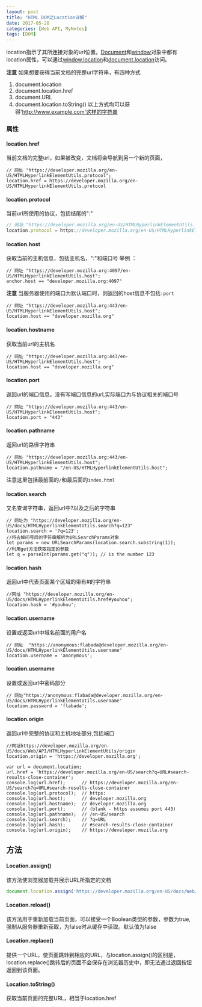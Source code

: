 ```yaml
---
layout: post
title: "HTML DOM之Location详解"
date: 2017-05-20
categories: [Web API, MyNotes]
tags: [DOM]
---
```

location指示了其所连接对象的url位置。[Document](https://developer.mozilla.org/en-US/docs/Web/API/Document)和[window](https://developer.mozilla.org/en-US/docs/Web/API/Window)对象中都有location属性，可以通过[window.location](https://developer.mozilla.org/en-US/docs/Web/API/Window/location)和[document.location](https://developer.mozilla.org/en-US/docs/Web/API/Document/location)访问。
<!-- more -->
**注意** 如果想要获得当前文档的完整url字符串，有四种方式
 1. document.location
 2. document.location.href
 3. document.URL
 4. document.location.toString()
以上方式均可以获得'http://www.example.com'这样的字符串

### 属性
#### location.href
  当前文档的完整url，如果被改变，文档将会导航到另一个新的页面，
  ```
  // 网址 "https://developer.mozilla.org/en-US/HTMLHyperlinkElementUtils.protocol";
  location.href = https://developer.mozilla.org/en-US/HTMLHyperlinkElementUtils.protocol
  ```
#### location.protocol
  当前url所使用的协议，包括结尾的":"
  ```js
  // 网址 "https://developer.mozilla.org/en-US/HTMLHyperlinkElementUtils.protocol";
  location.protocol = https://developer.mozilla.org/en-US/HTMLHyperlinkElementUtils.protocol
  ```
#### location.host
  获取当前的主机信息，包括主机名，":"和端口号
  举例 ：
  ```
  // 网址 "https://developer.mozilla.org:4097/en-US/HTMLHyperlinkElementUtils.host";
  anchor.host == "developer.mozilla.org:4097"
  ```
  **注意** 当服务器使用的端口为默认端口时，则返回的host信息不包括``:port``
  ```
// 网址 "https://developer.mozilla.org:443/en-US/HTMLHyperlinkElementUtils.host";
location.host == "developer.mozilla.org"
  ```

#### location.hostname
获取当前url的主机名
```
// 网址 "https://developer.mozilla.org:443/en-US/HTMLHyperlinkElementUtils.host";
location.host == "developer.mozilla.org"
```

#### location.port
  返回url的端口信息。没有写端口信息的url,实际端口为与协议相关的端口号
  ```
  // 网址 "https://developer.mozilla.org:443/en-US/HTMLHyperlinkElementUtils.host";
  location.port = "443"
  ```
#### location.pathname
  返回url的路径字符串
  ```
  // 网址 "https://developer.mozilla.org:443/en-US/HTMLHyperlinkElementUtils.host";
  location.pathname = "/en-US/HTMLHyperlinkElementUtils.host";
  ```
  注意这里包括最前面的``/``和最后面的``index.html``
#### location.search
  又名查询字符串，返回url中?以及之后的字符串
  ```
// 网址为 "https://developer.mozilla.org/en-US/docs/HTMLHyperlinkElementUtils.search?q=123"
location.search = '?q=123';
//将去掉问号后的字符串解析为URLSearchParams对象
let params = new URLSearchParams(location.search.substring(1));
//利用get方法获取指定的参数
let q = parseInt(params.get("q")); // is the number 123
  ```
#### location.hash
返回url中代表页面某个区域的带有#的字符串
  ```
//网址 "https://developer.mozilla.org/en-US/docs/HTMLHyperlinkElementUtils.href#youhou";
location.hash = '#youhou';
  ```
#### location.username
  设置或返回url中域名前面的用户名
  ```
// 网址  "https://anonymous:flabada@developer.mozilla.org/en-US/docs/HTMLHyperlinkElementUtils.username"
location.username = 'anonymous';
  ```
#### location.username
设置或返回url中密码部分
```
// 网址"https://anonymous:flabada@developer.mozilla.org/en-US/docs/HTMLHyperlinkElementUtils.username"
location.password = 'flabada';
```

#### location.origin
返回url中完整的协议和主机地址部分,包括端口
```
//网址https://developer.mozilla.org/en-US/docs/Web/API/HTMLHyperlinkElementUtils/origin
location.origin = 'https://developer.mozilla.org';
```


```
var url = document.location;
url.href = 'https://developer.mozilla.org/en-US/search?q=URL#search-results-close-container';
console.log(url.href);      // https://developer.mozilla.org/en-US/search?q=URL#search-results-close-container
console.log(url.protocol);  // https:
console.log(url.host);      // developer.mozilla.org
console.log(url.hostname);  // developer.mozilla.org
console.log(url.port);      // (blank - https assumes port 443)
console.log(url.pathname);  // /en-US/search
console.log(url.search);    // ?q=URL
console.log(url.hash);      // #search-results-close-container
console.log(url.origin);    // https://developer.mozilla.org
```

## 方法
#### Location.assign()
该方法使浏览器加载并展示URL所指定的文档
```js
document.location.assign('https://developer.mozilla.org/en-US/docs/Web/API/Location.reload');
```
#### Location.reload()
该方法用于重新加载当前页面，可以接受一个Boolean类型的参数，参数为true,强制从服务器重新获取，为false时从缓存中读取。默认值为false

#### Location.replace()
提供一个URL，使页面跳转到相应的URL，与location.assign()的区别是，location.replace()跳转后的页面不会保存在浏览器历史中，即无法通过返回按钮返回到该页面。

#### Location.toString()
获取当前页面的完整URL，相当于location.href
